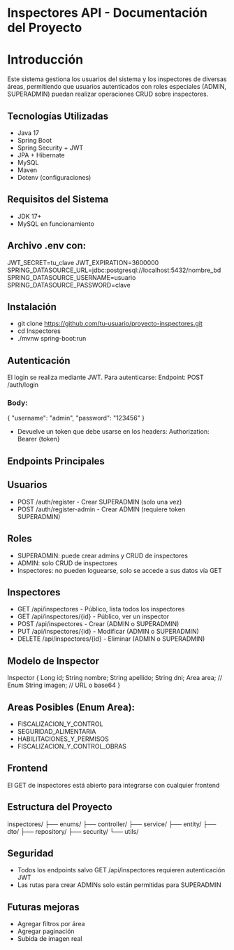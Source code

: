 # Inspectores API - Documentación del Proyecto

# Introducción
Este sistema gestiona los usuarios del sistema y los inspectores de diversas áreas, permitiendo que usuarios autenticados con roles especiales (ADMIN, SUPERADMIN) puedan realizar operaciones CRUD sobre inspectores.
## Tecnologías Utilizadas
* Java 17
* Spring Boot
* Spring Security + JWT
* JPA + Hibernate
* MySQL
* Maven
* Dotenv (configuraciones)

## Requisitos del Sistema

* JDK 17+
* MySQL en funcionamiento

## Archivo .env con:

JWT_SECRET=tu_clave
JWT_EXPIRATION=3600000
SPRING_DATASOURCE_URL=jdbc:postgresql://localhost:5432/nombre_bd
SPRING_DATASOURCE_USERNAME=usuario
SPRING_DATASOURCE_PASSWORD=clave

## Instalación

* git clone https://github.com/tu-usuario/proyecto-inspectores.git
* cd Inspectores
* ./mvnw spring-boot:run

## Autenticación

El login se realiza mediante JWT. Para autenticarse:
Endpoint: POST /auth/login

### Body:
{
"username": "admin",
"password": "123456"
}

* Devuelve un token que debe usarse en los headers:
Authorization: Bearer {token}

## Endpoints Principales

## Usuarios

* POST /auth/register - Crear SUPERADMIN (solo una vez)
* POST /auth/register-admin - Crear ADMIN (requiere token SUPERADMIN)

## Roles

* SUPERADMIN: puede crear admins y CRUD de inspectores
* ADMIN: solo CRUD de inspectores
* Inspectores: no pueden loguearse, solo se accede a sus datos vía GET

## Inspectores

* GET /api/inspectores - Público, lista todos los inspectores
* GET /api/inspectores/{id} - Público, ver un inspector
* POST /api/inspectores - Crear (ADMIN o SUPERADMIN)
* PUT /api/inspectores/{id} - Modificar (ADMIN o SUPERADMIN)
* DELETE /api/inspectores/{id} - Eliminar (ADMIN o SUPERADMIN)

## Modelo de Inspector

Inspector {
Long id;
String nombre;
String apellido;
String dni;
Area area; // Enum
String imagen; // URL o base64
}

## Areas Posibles (Enum Area):

* FISCALIZACION_Y_CONTROL
* SEGURIDAD_ALIMENTARIA
* HABILITACIONES_Y_PERMISOS
* FISCALIZACION_Y_CONTROL_OBRAS

## Frontend

El GET de inspectores está abierto para integrarse con cualquier frontend

## Estructura del Proyecto

inspectores/
├── enums/
├── controller/
├── service/
├── entity/
├── dto/
├── repository/
├── security/
└── utils/

## Seguridad

* Todos los endpoints salvo GET /api/inspectores requieren autenticación JWT
* Las rutas para crear ADMINs solo están permitidas para SUPERADMIN

## Futuras mejoras

* Agregar filtros por área
* Agregar paginación
* Subida de imagen real
